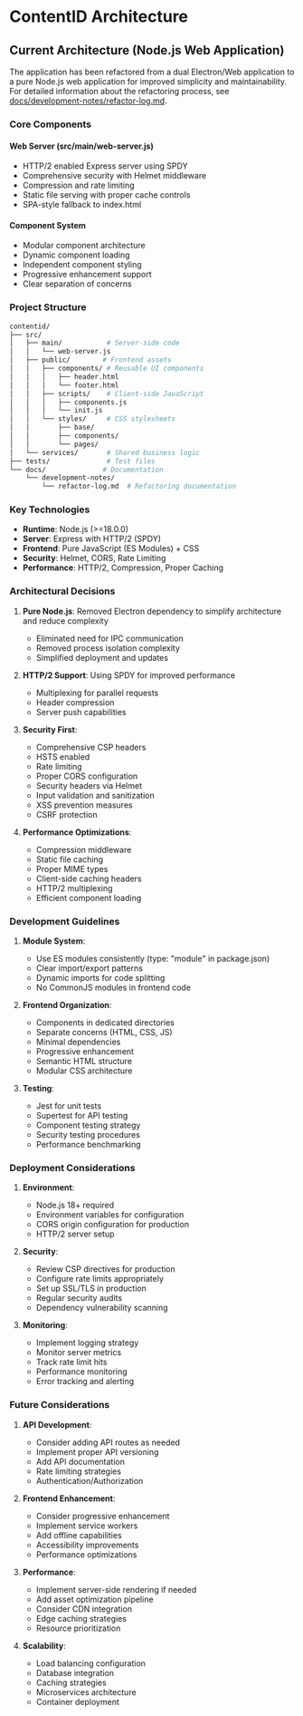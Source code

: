 # ContentID Architecture

## Current Architecture (Node.js Web Application)

The application has been refactored from a dual Electron/Web application to a pure Node.js web application for improved simplicity and maintainability. For detailed information about the refactoring process, see [docs/development-notes/refactor-log.md](./development-notes/refactor-log.md).

### Core Components

#### Web Server (src/main/web-server.js)

- HTTP/2 enabled Express server using SPDY
- Comprehensive security with Helmet middleware
- Compression and rate limiting
- Static file serving with proper cache controls
- SPA-style fallback to index.html

#### Component System

- Modular component architecture
- Dynamic component loading
- Independent component styling
- Progressive enhancement support
- Clear separation of concerns

### Project Structure

```bash
contentid/
├── src/
│   ├── main/           # Server-side code
│   │   └── web-server.js
│   ├── public/        # Frontend assets
│   │   ├── components/ # Reusable UI components
│   │   │   ├── header.html
│   │   │   └── footer.html
│   │   ├── scripts/    # Client-side JavaScript
│   │   │   ├── components.js
│   │   │   └── init.js
│   │   └── styles/     # CSS stylesheets
│   │       ├── base/
│   │       ├── components/
│   │       └── pages/
│   └── services/       # Shared business logic
├── tests/              # Test files
└── docs/              # Documentation
    └── development-notes/
        └── refactor-log.md  # Refactoring documentation
```

### Key Technologies

- **Runtime**: Node.js (>=18.0.0)
- **Server**: Express with HTTP/2 (SPDY)
- **Frontend**: Pure JavaScript (ES Modules) + CSS
- **Security**: Helmet, CORS, Rate Limiting
- **Performance**: HTTP/2, Compression, Proper Caching

### Architectural Decisions

1. **Pure Node.js**: Removed Electron dependency to simplify architecture and reduce complexity
   - Eliminated need for IPC communication
   - Removed process isolation complexity
   - Simplified deployment and updates

2. **HTTP/2 Support**: Using SPDY for improved performance
   - Multiplexing for parallel requests
   - Header compression
   - Server push capabilities

3. **Security First**:
   - Comprehensive CSP headers
   - HSTS enabled
   - Rate limiting
   - Proper CORS configuration
   - Security headers via Helmet
   - Input validation and sanitization
   - XSS prevention measures
   - CSRF protection

4. **Performance Optimizations**:
   - Compression middleware
   - Static file caching
   - Proper MIME types
   - Client-side caching headers
   - HTTP/2 multiplexing
   - Efficient component loading

### Development Guidelines

1. **Module System**:
   - Use ES modules consistently (type: "module" in package.json)
   - Clear import/export patterns
   - Dynamic imports for code splitting
   - No CommonJS modules in frontend code

2. **Frontend Organization**:
   - Components in dedicated directories
   - Separate concerns (HTML, CSS, JS)
   - Minimal dependencies
   - Progressive enhancement
   - Semantic HTML structure
   - Modular CSS architecture

3. **Testing**:
   - Jest for unit tests
   - Supertest for API testing
   - Component testing strategy
   - Security testing procedures
   - Performance benchmarking

### Deployment Considerations

1. **Environment**:
   - Node.js 18+ required
   - Environment variables for configuration
   - CORS origin configuration for production
   - HTTP/2 server setup

2. **Security**:
   - Review CSP directives for production
   - Configure rate limits appropriately
   - Set up SSL/TLS in production
   - Regular security audits
   - Dependency vulnerability scanning

3. **Monitoring**:
   - Implement logging strategy
   - Monitor server metrics
   - Track rate limit hits
   - Performance monitoring
   - Error tracking and alerting

### Future Considerations

1. **API Development**:
   - Consider adding API routes as needed
   - Implement proper API versioning
   - Add API documentation
   - Rate limiting strategies
   - Authentication/Authorization

2. **Frontend Enhancement**:
   - Consider progressive enhancement
   - Implement service workers
   - Add offline capabilities
   - Accessibility improvements
   - Performance optimizations

3. **Performance**:
   - Implement server-side rendering if needed
   - Add asset optimization pipeline
   - Consider CDN integration
   - Edge caching strategies
   - Resource prioritization

4. **Scalability**:
   - Load balancing configuration
   - Database integration
   - Caching strategies
   - Microservices architecture
   - Container deployment
